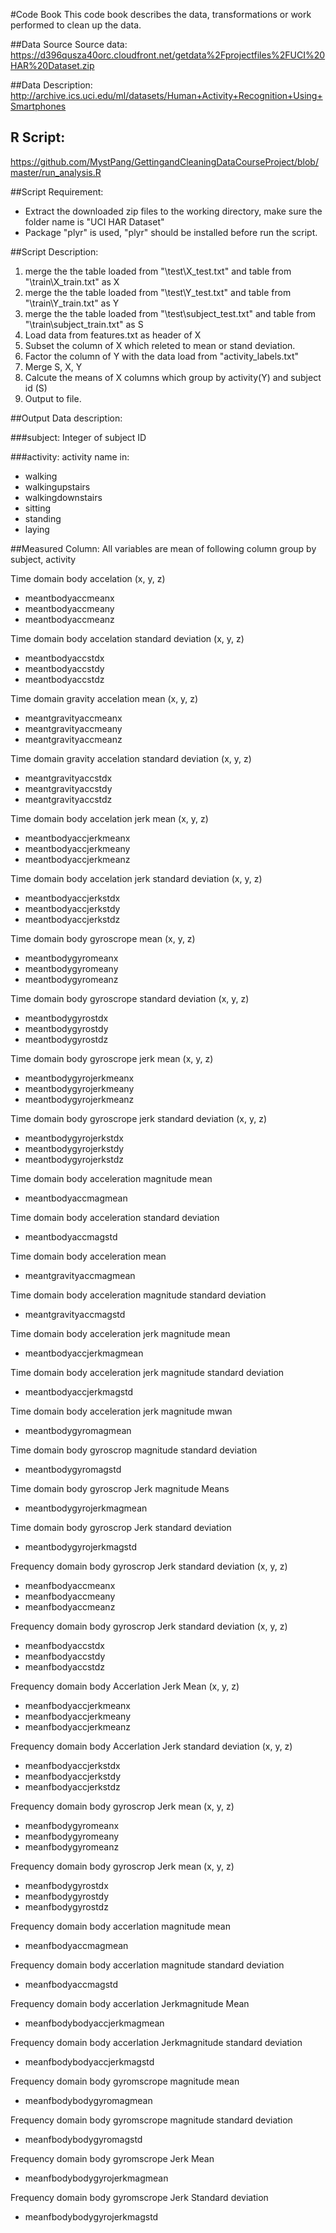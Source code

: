#Code Book
This code book describes the data, transformations or work performed to clean up the data.

##Data Source
Source data:
https://d396qusza40orc.cloudfront.net/getdata%2Fprojectfiles%2FUCI%20HAR%20Dataset.zip

##Data Description:
http://archive.ics.uci.edu/ml/datasets/Human+Activity+Recognition+Using+Smartphones

## R Script:
https://github.com/MystPang/GettingandCleaningDataCourseProject/blob/master/run_analysis.R

##Script Requirement:
* Extract the downloaded zip files to the working directory, make sure the folder name is "UCI HAR Dataset"
* Package "plyr" is used, "plyr" should be installed before run the script.

##Script Description:
1. merge the the table loaded from "\test\X_test.txt" and table from "\train\X_train.txt" as X
2. merge the the table loaded from "\test\Y_test.txt" and table from "\train\Y_train.txt" as Y
3. merge the the table loaded from "\test\subject_test.txt" and table from "\train\subject_train.txt" as S
4. Load data from features.txt as header of X
5. Subset the column of X which releted to mean or stand deviation.
6. Factor the column of Y with the data load from "activity_labels.txt"
7. Merge S, X, Y
8. Calcute the means of X columns which group by activity(Y) and subject id (S)
9. Output to file.

##Output Data description:

###subject:  Integer of subject ID

###activity: activity name in:
* walking
* walkingupstairs
* walkingdownstairs
* sitting
* standing
* laying      

##Measured Column:
All variables are mean of following column group by subject, activity

Time domain body accelation (x, y, z)
* meantbodyaccmeanx
* meantbodyaccmeany
* meantbodyaccmeanz
	
Time domain body accelation standard deviation (x, y, z) 
* meantbodyaccstdx
* meantbodyaccstdy
* meantbodyaccstdz

Time domain gravity accelation mean (x, y, z)
* meantgravityaccmeanx
* meantgravityaccmeany
* meantgravityaccmeanz

Time domain gravity accelation standard deviation (x, y, z)
* meantgravityaccstdx
* meantgravityaccstdy
* meantgravityaccstdz

Time domain body accelation jerk mean (x, y, z)
* meantbodyaccjerkmeanx
* meantbodyaccjerkmeany
* meantbodyaccjerkmeanz

Time domain body accelation jerk standard deviation (x, y, z)
* meantbodyaccjerkstdx
* meantbodyaccjerkstdy
* meantbodyaccjerkstdz

Time domain body gyroscrope mean (x, y, z)
* meantbodygyromeanx
* meantbodygyromeany
* meantbodygyromeanz

Time domain body gyroscrope standard deviation (x, y, z)
* meantbodygyrostdx
* meantbodygyrostdy
* meantbodygyrostdz

Time domain body gyroscrope jerk mean (x, y, z)
* meantbodygyrojerkmeanx
* meantbodygyrojerkmeany
* meantbodygyrojerkmeanz

Time domain body gyroscrope jerk standard deviation (x, y, z)
* meantbodygyrojerkstdx
* meantbodygyrojerkstdy
* meantbodygyrojerkstdz

Time domain body acceleration magnitude mean
* meantbodyaccmagmean

Time domain body acceleration standard deviation
* meantbodyaccmagstd

Time domain body acceleration mean 
* meantgravityaccmagmean

Time domain body acceleration magnitude standard deviation 
* meantgravityaccmagstd

Time domain body acceleration jerk magnitude mean
* meantbodyaccjerkmagmean

Time domain body acceleration jerk magnitude standard deviation
* meantbodyaccjerkmagstd



Time domain body acceleration jerk magnitude mwan
* meantbodygyromagmean

Time domain body gyroscrop magnitude standard deviation
* meantbodygyromagstd

Time domain body gyroscrop Jerk magnitude Means
* meantbodygyrojerkmagmean

Time domain body gyroscrop Jerk standard deviation
* meantbodygyrojerkmagstd

Frequency domain body gyroscrop Jerk standard deviation (x, y, z)
* meanfbodyaccmeanx
* meanfbodyaccmeany
* meanfbodyaccmeanz

Frequency domain body gyroscrop Jerk standard deviation (x, y, z)
* meanfbodyaccstdx
* meanfbodyaccstdy
* meanfbodyaccstdz

Frequency domain body Accerlation Jerk Mean (x, y, z)
* meanfbodyaccjerkmeanx
* meanfbodyaccjerkmeany
* meanfbodyaccjerkmeanz

Frequency domain body Accerlation Jerk standard deviation (x, y, z)
* meanfbodyaccjerkstdx
* meanfbodyaccjerkstdy
* meanfbodyaccjerkstdz

Frequency domain body gyroscrop Jerk mean (x, y, z)
* meanfbodygyromeanx
* meanfbodygyromeany
* meanfbodygyromeanz

Frequency domain body gyroscrop Jerk mean (x, y, z)
* meanfbodygyrostdx
* meanfbodygyrostdy
* meanfbodygyrostdz

Frequency domain body accerlation magnitude mean
* meanfbodyaccmagmean

Frequency domain body accerlation magnitude standard deviation
* meanfbodyaccmagstd

Frequency domain body accerlation Jerkmagnitude Mean
* meanfbodybodyaccjerkmagmean

Frequency domain body accerlation Jerkmagnitude standard deviation
* meanfbodybodyaccjerkmagstd

Frequency domain body gyromscrope magnitude mean
* meanfbodybodygyromagmean

Frequency domain body gyromscrope magnitude standard deviation
* meanfbodybodygyromagstd

Frequency domain body gyromscrope Jerk Mean
* meanfbodybodygyrojerkmagmean

Frequency domain body gyromscrope Jerk Standard deviation
* meanfbodybodygyrojerkmagstd 

